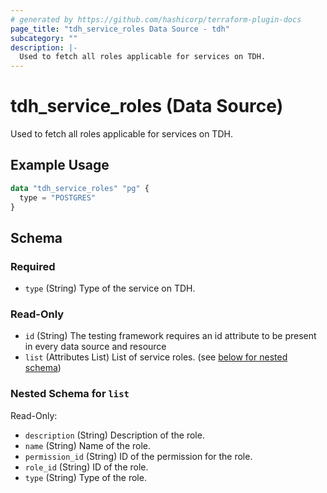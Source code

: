 ```yaml
---
# generated by https://github.com/hashicorp/terraform-plugin-docs
page_title: "tdh_service_roles Data Source - tdh"
subcategory: ""
description: |-
  Used to fetch all roles applicable for services on TDH.
---
```


# tdh_service_roles (Data Source)

Used to fetch all roles applicable for services on TDH.

## Example Usage

```terraform
data "tdh_service_roles" "pg" {
  type = "POSTGRES"
}
```

<!-- schema generated by tfplugindocs -->
## Schema

### Required

- `type` (String) Type of the service on TDH.

### Read-Only

- `id` (String) The testing framework requires an id attribute to be present in every data source and resource
- `list` (Attributes List) List of service roles. (see [below for nested schema](#nestedatt--list))

<a id="nestedatt--list"></a>
### Nested Schema for `list`

Read-Only:

- `description` (String) Description of the role.
- `name` (String) Name of the role.
- `permission_id` (String) ID of the permission for the role.
- `role_id` (String) ID of the role.
- `type` (String) Type of the role.


